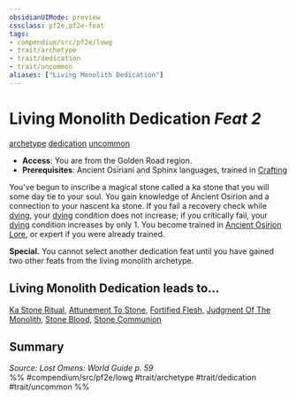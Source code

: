 ```yaml
---
obsidianUIMode: preview
cssclass: pf2e,pf2e-feat
tags:
- compendium/src/pf2e/lowg
- trait/archetype
- trait/dedication
- trait/uncommon
aliases: ["Living Monolith Dedication"]
---
```

# Living Monolith Dedication  *Feat 2*  
[archetype](archetype.md "Archetype Feat Trait")  [dedication](dedication.md "Dedication Feat Trait")  [uncommon](uncommon.md "Uncommon Rarity Trait")  

- **Access**: You are from the Golden Road region.
- **Prerequisites**: Ancient Osiriani and Sphinx languages, trained in [Crafting](skills.md#Crafting)

You've begun to inscribe a magical stone called a ka stone that you will some day tie to your soul. You gain knowledge of Ancient Osirion and a connection to your nascent ka stone. If you fail a recovery check while [dying](conditions.md#Dying), your [dying](conditions.md#Dying) condition does not increase; if you critically fail, your [dying](conditions.md#Dying) condition increases by only 1. You become trained in [Ancient Osirion Lore](skills.md#Lore), or expert if you were already trained.

**Special.** You cannot select another dedication feat until you have gained two other feats from the living monolith archetype.

## Living Monolith Dedication leads to...

[Ka Stone Ritual](ka-stone-ritual-lowg.md), [Attunement To Stone](attunement-to-stone-lowg.md), [Fortified Flesh](fortified-flesh-lowg.md), [Judgment Of The Monolith](judgment-of-the-monolith-lowg.md), [Stone Blood](stone-blood-lowg.md), [Stone Communion](stone-communion-lowg.md)

## Summary

*Source: Lost Omens: World Guide p. 59*  
%% #compendium/src/pf2e/lowg #trait/archetype #trait/dedication #trait/uncommon %%